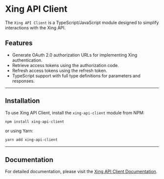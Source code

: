 # Xing API Client

The `Xing API Client` is a TypeScript/JavaScript module designed to simplify interactions with the Xing API.

## Features

- Generate OAuth 2.0 authorization URLs for implementing Xing authentication.
- Retrieve access tokens using the authorization code.
- Refresh access tokens using the refresh token.
- TypeScript support with full type definitions for parameters and responses.

---

## Installation

To use Xing API Client, install the `xing-api-client` module from NPM:

```bash
npm install xing-api-client
```

or using Yarn:

```bash
yarn add xing-api-client
```

---

## Documentation

For detailed documentation, please visit
the [Xing API Client Documentation](https://github.com/dimak-dev/xing-client-api/blob/master/docs/index.md).

